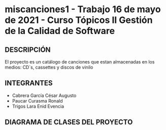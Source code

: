 # miscanciones1 - Trabajo 16 de mayo de 2021 - Curso Tópicos II Gestión de la Calidad de Software

## DESCRIPCIÓN
El proyecto es un catálogo de canciones que estan almacenadas en los medios: CD´s, cassettes y discos de vinilo

## INTEGRANTES
* Cabrera García César Augusto
* Paucar Curasma Ronald
* Trigos Lara Enid Evencia

## DIAGRAMA DE CLASES DEL PROYECTO

